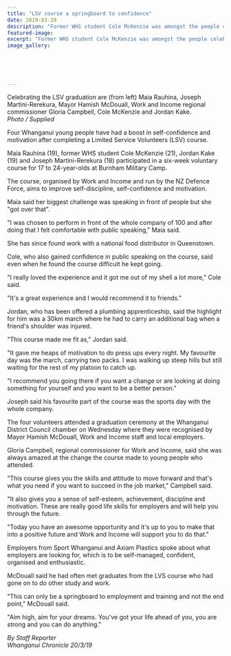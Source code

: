 ```yaml
---
title: "LSV course a springboard to confidence"
date: 2019-03-20
description: "Former WHS student Cole McKenzie was amongst the people celebrating the LSV course graduation..."
featured-image: 
excerpt: "Former WHS student Cole McKenzie was amongst the people celebrating the LSV course graduation."
image_gallery:
    
    
    
    
    
---
```


<p><span>Celebrating the LSV graduation are (from left) Maia Rauhina, Joseph Martini-Rerekura, Mayor Hamish McDouall, Work and Income regional commissioner Gloria Campbell, Cole McKenzie and Jordan Kake.</span><br /><em>Photo / Supplied</em></p>
<p class="element element-paragraph">Four Whanganui young people have had a boost in self-confidence and motivation after completing a Limited Service Volunteers (LSV) course.</p>
<p class="element element-paragraph">Maia Rauhina (19), former WHS student Cole McKenzie (21), Jordan Kake (19) and Joseph Martini-Rerekura (18) participated in a six-week voluntary course for 17 to 24-year-olds at Burnham Military Camp.</p>
<p class="element element-paragraph">The course, organised by Work and Income and run by the NZ Defence Force, aims to improve self-discipline, self-confidence and motivation.</p>
<p class="element element-paragraph">Maia said her biggest challenge was speaking in front of people but she "got over that".</p>
<p class="element element-paragraph">"I was chosen to perform in front of the whole company of 100 and after doing that I felt comfortable with public speaking," Maia said.</p>
<p class="element element-paragraph">She has since found work with a national food distributor in Queenstown.</p>
<p class="element element-paragraph">Cole, who also gained confidence in public speaking on the course, said even when he found the course difficult he kept going.</p>
<p class="element element-paragraph">"I really loved the experience and it got me out of my shell a lot more," Cole said.</p>
<p class="element element-paragraph">"It's a great experience and I would recommend it to friends."</p>
<p class="element element-paragraph">Jordan, who has been offered a plumbing apprenticeship, said the highlight for him was a 30km march where he had to carry an additional bag when a friend's shoulder was injured.</p>
<p class="element element-paragraph">"This course made me fit as," Jordan said.</p>
<p class="element element-paragraph">"It gave me heaps of motivation to do press ups every night. My favourite day was the march, carrying two packs. I was walking up steep hills but still waiting for the rest of my platoon to catch up.</p>
<p class="element element-paragraph">"I recommend you going there if you want a change or are looking at doing something for yourself and you want to be a better person."</p>
<p class="element element-paragraph">Joseph said his favourite part of the course was the sports day with the whole company.</p>
<p class="element element-paragraph">The four volunteers attended a graduation ceremony at the Whanganui District Council chamber on Wednesday where they were recognised by Mayor Hamish McDouall, Work and Income staff and local employers.</p>
<p class="element element-paragraph">Gloria Campbell, regional commissioner for Work and Income, said she was always amazed at the change the course made to young people who attended.</p>
<p class="element element-paragraph">"This course gives you the skills and attitude to move forward and that's what you need if you want to succeed in the job market," Campbell said.</p>
<p class="element element-paragraph">"It also gives you a sense of self-esteem, achievement, discipline and motivation. These are really good life skills for employers and will help you through the future.</p>
<p class="element element-paragraph">"Today you have an awesome opportunity and it's up to you to make that into a positive future and Work and Income will support you to do that."</p>
<p class="element element-paragraph">Employers from Sport Whanganui and Axiam Plastics spoke about what employers are looking for, which is to be self-managed, confident, organised and enthusiastic.</p>
<p class="element element-paragraph">McDouall said he had often met graduates from the LVS course who had gone on to do other study and work.</p>
<p class="element element-paragraph">"This can only be a springboard to employment and training and not the end point," McDouall said.</p>
<p class="element element-paragraph">"Aim high, aim for your dreams. You've got your life ahead of you, you are strong and you can do anything."</p>
<p><em>By Staff Reporter<br />Whanganui Chronicle 20/3/19</em></p>

